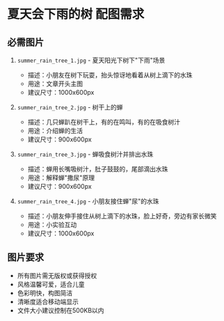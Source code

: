 # 夏天会下雨的树 配图需求

## 必需图片
1. `summer_rain_tree_1.jpg` - 夏天阳光下树下"下雨"场景
   - 描述：小朋友在树下玩耍，抬头惊讶地看着从树上滴下的水珠
   - 用途：文章开头主图
   - 建议尺寸：1000x600px

2. `summer_rain_tree_2.jpg` - 树干上的蝉
   - 描述：几只蝉趴在树干上，有的在鸣叫，有的在吸食树汁
   - 用途：介绍蝉的生活
   - 建议尺寸：900x600px

3. `summer_rain_tree_3.jpg` - 蝉吸食树汁并排出水珠
   - 描述：蝉用长嘴吸树汁，肚子鼓鼓的，尾部滴出水珠
   - 用途：解释蝉"撒尿"原理
   - 建议尺寸：900x600px

4. `summer_rain_tree_4.jpg` - 小朋友接住蝉"尿"的水珠
   - 描述：小朋友伸手接住从树上滴下的水珠，脸上好奇，旁边有家长微笑
   - 用途：小实验互动
   - 建议尺寸：1000x600px

## 图片要求
- 所有图片需无版权或获得授权
- 风格温馨可爱，适合儿童
- 色彩明快，构图简洁
- 清晰度适合移动端显示
- 文件大小建议控制在500KB以内 